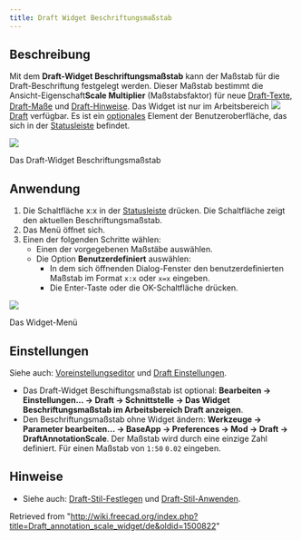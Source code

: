 ```yaml
---
title: Draft Widget Beschriftungsmaßstab
---
```

## Beschreibung

Mit dem **Draft-Widget Beschriftungsmaßstab** kann der Maßstab für die Draft-Beschriftung festgelegt werden. Dieser Maßstab bestimmt die Ansicht-Eigenschaft**Scale Multiplier** (Maßstabsfaktor) für neue [Draft-Texte](/Draft_Text/de "Draft Text/de"), [Draft-Maße](/Draft_Dimension/de "Draft Dimension/de") und [Draft-Hinweise](/Draft_Label/de "Draft Label/de"). Das Widget ist nur im Arbeitsbereich ![](/images/Workbench_Draft.svg) [Draft](/Draft_Workbench/de "Draft Workbench/de") verfügbar. Es ist ein [optionales](#Einstellungen) Element der Benutzeroberfläche, das sich in der [Statusleiste](/Status_bar/de "Status bar/de") befindet.

![](/images/Draft_annotation_scale_widget_button.png)

Das Draft-Widget Beschriftungsmaßstab

## Anwendung

1. Die Schaltfläche x:x in der [Statusleiste](/Status_bar/de "Status bar/de") drücken. Die Schaltfläche zeigt den aktuellen Beschriftungsmaßstab.
2. Das Menü öffnet sich.
3. Einen der folgenden Schritte wählen:
   * Einen der vorgegebenen Maßstäbe auswählen.
   * Die Option **Benutzerdefiniert** auswählen:
     + In dem sich öffnenden Dialog-Fenster den benutzerdefinierten Maßstab im Format `x:x` oder `x=x` eingeben.
     + Die Enter-Taste oder die OK-Schaltfläche drücken.

![](/images/Draft_annotation_scale_widget_menu.png)

Das Widget-Menü

## Einstellungen

Siehe auch: [Voreinstellungseditor](/Preferences_Editor/de "Preferences Editor/de") und [Draft Einstellungen](/Draft_Preferences/de "Draft Preferences/de").

* Das Draft-Widget Beschiftungsmaßstab ist optional: **Bearbeiten → Einstellungen... → Draft → Schnittstelle → Das Widget Beschriftungsmaßstab im Arbeitsbereich Draft anzeigen**.
* Den Beschriftungsmaßstab ohne Widget ändern: **Werkzeuge → Parameter bearbeiten... → BaseApp → Preferences → Mod → Draft → DraftAnnotationScale**. Der Maßstab wird durch eine einzige Zahl definiert. Für einen Maßstab von `1:50` `0.02` eingeben.

## Hinweise

* Siehe auch: [Draft-Stil-Festlegen](/Draft_SetStyle/de "Draft SetStyle/de") und [Draft-Stil-Anwenden](/Draft_ApplyStyle/de "Draft ApplyStyle/de").

Retrieved from "<http://wiki.freecad.org/index.php?title=Draft_annotation_scale_widget/de&oldid=1500822>"